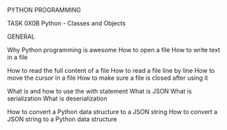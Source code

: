 PYTHON PROGRAMMING

TASK 0X0B
Python - Classes and Objects

GENERAL

Why Python programming is awesome
How to open a file
How to write text in a file

How to read the full content of a file
How to read a file line by line
How to move the cursor in a file
How to make sure a file is closed after using it

What is and how to use the with statement
What is JSON
What is serialization
What is deserialization

How to convert a Python data structure to a JSON string
How to convert a JSON string to a Python data structure
